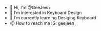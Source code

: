 - 👋 Hi, I’m @GeeJeen
- 👀 I’m interested in Keyboard Design
- 🌱 I’m currently learning Desiging Keyboard
- 📫 How to reach me IG: geejeen_

<!---
GeeJeen/GeeJeen is a ✨ special ✨ repository because its `README.md` (this file) appears on your GitHub profile.
You can click the Preview link to take a look at your changes.
--->
